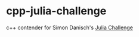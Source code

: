 # cpp-julia-challenge
c++ contender for Simon Danisch's [Julia Challenge](https://nextjournal.com/sdanisch/the-julia-challenge)
